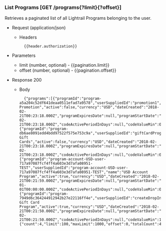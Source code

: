 <a name="get-programs-anchor"></a>

### List Programs [GET /programs{?limit}{?offset}]
Retrieves a paginated list of all Lightrail Programs belonging to the user. 

+ Request (application/json)
    + Headers
    
            {{header.authorization}}
    
+ Parameters
    + limit (number, optional) - {{pagination.limit}}
    + offset (number, optional) - {{pagination.offset}}
        
+ Response 200

    + Body

            {"programs":[{"programId":"program-a5a204c52df641deaa0511efad7a9578","userSuppliedId":"promotion1","name":"Simple Promotion","active":false,"currency":"USD","dateCreated":"2018-02-21T00:23:18.000Z","programExpiresDate":null,"programStartDate":"2018-02-21T00:23:18.000Z","codeActivePeriodInDays":null,"codeValueMin":0,"codeValueMax":20000,"fixedCodeValues":null,"codeEngine":"SIMPLE_STORED_VALUE","codeConfig":"DEFAULT","valueStoreType":"ATTACHED","metadata":null,"timeZone":"PST","cardType":null},{"programId":"program-db6ae8091edd4bdd97522f575e753c9a","userSuppliedId":"giftCardProgram1","name":"USD Gift Cards","active":false,"currency":"USD","dateCreated":"2018-02-21T00:23:18.000Z","programExpiresDate":null,"programStartDate":"2018-02-21T00:23:18.000Z","codeActivePeriodInDays":null,"codeValueMin":0,"codeValueMax":20000,"fixedCodeValues":null,"codeEngine":"SIMPLE_STORED_VALUE","codeConfig":"DEFAULT","valueStoreType":"PRINCIPAL","metadata":null,"timeZone":"PST","cardType":null},{"programId":"program-account-USD-user-717a97087fcf4ff4a603e3d7afa08951-TEST","userSuppliedId":"program-account-USD-user-717a97087fcf4ff4a603e3d7afa08951-TEST","name":"USD Account Program","active":true,"currency":"USD","dateCreated":"2018-02-21T00:21:59.000Z","programExpiresDate":null,"programStartDate":"1970-01-01T00:00:00.000Z","codeActivePeriodInDays":null,"codeValueMin":0,"codeValueMax":null,"fixedCodeValues":null,"codeEngine":"SIMPLE_STORED_VALUE","codeConfig":"DEFAULT","valueStoreType":"PRINCIPAL","metadata":null,"timeZone":"PST","cardType":"ACCOUNT_CARD"},{"programId":"program-7949d6c364244912942b27e22116ff4e","userSuppliedId":"createDropInGiftCardProgram","name":"Demo Gift Card Program","active":true,"currency":"USD","dateCreated":"2018-02-21T00:21:50.000Z","programExpiresDate":null,"programStartDate":"2018-02-21T00:21:50.000Z","codeActivePeriodInDays":null,"codeValueMin":100,"codeValueMax":100000,"fixedCodeValues":null,"codeEngine":"SIMPLE_STORED_VALUE","codeConfig":"DEFAULT","valueStoreType":"PRINCIPAL","metadata":null,"timeZone":"PST","cardType":null}],"pagination":{"count":4,"limit":100,"maxLimit":1000,"offset":0,"totalCount":4}}
